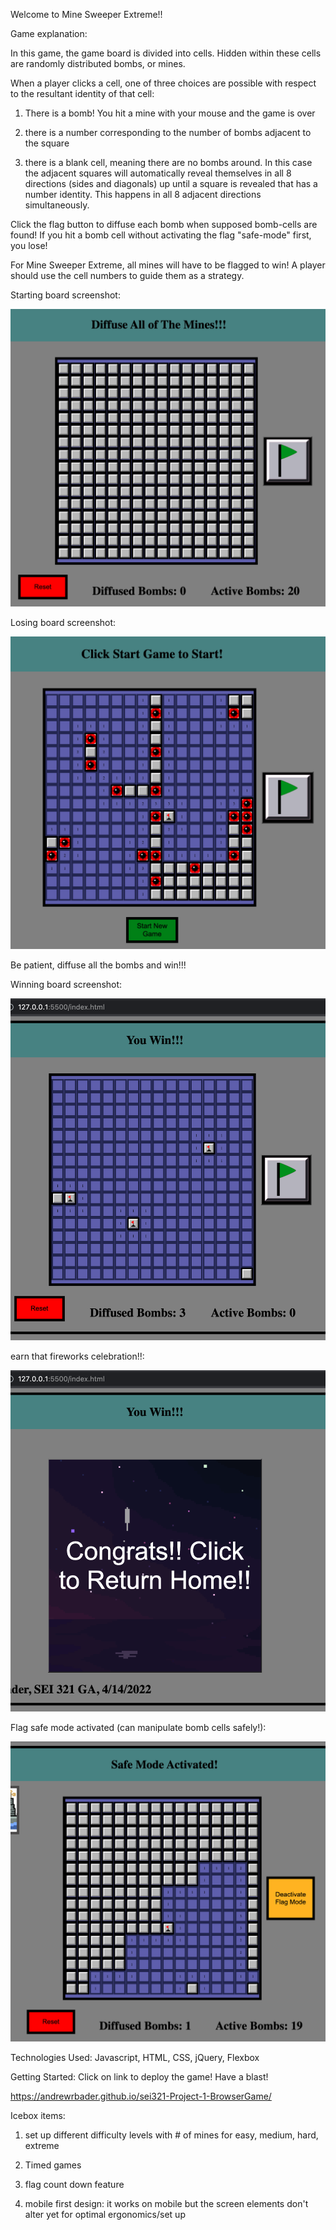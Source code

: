 Welcome to Mine Sweeper Extreme!!

Game explanation:

In this game, the game board is divided into cells. Hidden within these cells are randomly distributed bombs, or mines. 

When a player clicks a cell, one of three choices are possible with respect to the resultant identity of that cell:

1) There is a bomb! You hit a mine with your mouse and the game is over

2) there is a number corresponding to the number of bombs adjacent to the square

3) there is a blank cell, meaning there are no bombs around. In this case the adjacent squares will automatically reveal themselves in all 8 directions (sides and diagonals) up until a square is revealed that has a number identity. This happens in all 8 adjacent directions simultaneously.

Click the flag button to diffuse each bomb when supposed bomb-cells are found! If you hit a bomb cell without activating the flag "safe-mode" first, you lose!

For Mine Sweeper Extreme, all mines will have to be flagged to win! A player should use the cell numbers to guide them as a strategy.

Starting board screenshot:

![starting-board text](./images/StartingBoard.png)

Losing board screenshot:

![losing-board text](./images/LosingBoard.png)

Be patient, diffuse all the bombs and win!!!

Winning board screenshot:

![winning-board text](./images/WinningBoard.png)

earn that fireworks celebration!!:

![fireworks text](./images/FireWorksCelebration.png)

Flag safe mode activated (can manipulate bomb cells safely!):

![flagSafeMode text](./images/FlagPressedSafeModeOn.png)


Technologies Used:
Javascript, HTML, CSS, jQuery, Flexbox

Getting Started:
Click on link to deploy the game! Have a blast!

https://andrewrbader.github.io/sei321-Project-1-BrowserGame/

Icebox items:

1) set up different difficulty levels with # of mines for easy, medium, hard, extreme

2) Timed games

3) flag count down feature

4) mobile first design: it works on mobile but the screen elements don't alter yet for optimal ergonomics/set up




